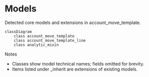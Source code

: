 # Models

Detected core models and extensions in account_move_template.

```mermaid
classDiagram
    class account_move_template
    class account_move_template_line
    class analytic_mixin
```

Notes
- Classes show model technical names; fields omitted for brevity.
- Items listed under _inherit are extensions of existing models.
